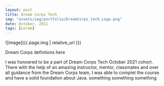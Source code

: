 ```yaml
---
layout: post
title: Dream Corps Tech
img: "assets/img/portfolio/DreamCorps_tech_Logo.png"
date: October, 2021
tags: [Lorem]
---
```


![image]({{ page.img | relative_url }})
<!-- ![image]({{ .img | relative_url }})
assets/img/portfolio/DreamCorps_tech_Logo.jpg -->

Dream Corps defintions here

I was honoered to be a part of Dream Corps Tech October 2021 cohort. There with the help of an amazing instructor, mentor, classmates and over all guidance from the Dream Corps team, I was able to complet the course and have a solid foundation about Java. something something something

